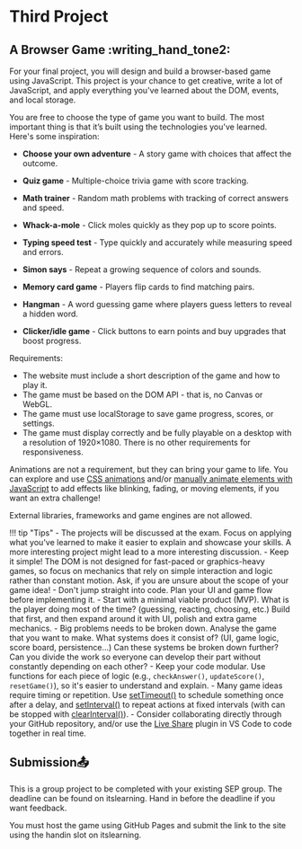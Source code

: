 # Third Project

## A Browser Game :writing_hand_tone2:

For your final project, you will design and build a browser-based game using JavaScript. This project is your chance to get creative, write a lot of JavaScript, and apply everything you've learned about the DOM, events, and local storage.

You are free to choose the type of game you want to build. The most important thing is that it’s built using the technologies you've learned. Here's some inspiration:

- __Choose your own adventure__ - A story game with choices that affect the outcome.

- __Quiz game__ - Multiple-choice trivia game with score tracking.

- __Math trainer__ - Random math problems with tracking of correct answers and speed.

- __Whack-a-mole__ - Click moles quickly as they pop up to score points.

- __Typing speed test__ - Type quickly and accurately while measuring speed and errors.

- __Simon says__ - Repeat a growing sequence of colors and sounds.

- __Memory card game__ - Players flip cards to find matching pairs.

- __Hangman__ - A word guessing game where players guess letters to reveal a hidden word.

- __Clicker/idle game__ - Click buttons to earn points and buy upgrades that boost progress.

Requirements:

- The website must include a short description of the game and how to play it.
- The game must be based on the DOM API - that is, no Canvas or WebGL.
- The game must use localStorage to save game progress, scores, or settings.
- The game must display correctly and be fully playable on a desktop with a resolution of 1920×1080. There is no other requirements for responsiveness.
    
Animations are not a requirement, but they can bring your game to life. You can explore and use [CSS animations](https://www.w3schools.com/css/css3_animations.asp) and/or [manually animate elements with JavaScript](https://www.w3schools.com/js/js_htmldom_animate.asp) to add effects like blinking, fading, or moving elements, if you want an extra challenge!

External libraries, frameworks and game engines are not allowed.

!!! tip "Tips"
    - The projects will be discussed at the exam. Focus on applying what you've learned to make it easier to explain and showcase your skills. A more interesting project might lead to a more interesting discussion.
    - Keep it simple! The DOM is not designed for fast-paced or graphics-heavy games, so focus on mechanics that rely on simple interaction and logic rather than constant motion. Ask, if you are unsure about the scope of your game idea!
    - Don't jump straight into code. Plan your UI and game flow before implementing it.
    - Start with a minimal viable product (MVP). What is the player doing most of the time? (guessing, reacting, choosing, etc.) Build that first, and then expand around it with UI, polish and extra game mechanics.
    - Big problems needs to be broken down. Analyse the game that you want to make. What systems does it consist of? (UI, game logic, score board, persistence...) Can these systems be broken down further? Can you divide the work so everyone can develop their part without constantly depending on each other?
    - Keep your code modular. Use functions for each piece of logic (e.g., `checkAnswer()`, `updateScore()`, `resetGame()`), so it's easier to understand and explain.
    - Many game ideas require timing or repetition. Use [setTimeout()](https://developer.mozilla.org/en-US/docs/Web/API/Window/setTimeout) to schedule something once after a delay, and [setInterval()](https://developer.mozilla.org/en-US/docs/Web/API/Window/setInterval) to repeat actions at fixed intervals (with can be stopped with [clearInterval()](https://developer.mozilla.org/en-US/docs/Web/API/Window/clearInterval)).
    - Consider collaborating directly through your GitHub repository, and/or use the [Live Share](https://visualstudio.microsoft.com/services/live-share/) plugin in VS Code to code together in real time.

## Submission📤

This is a group project to be completed with your existing SEP group. The deadline can be found on itslearning. Hand in before the deadline if you want feedback.

You must host the game using GitHub Pages and submit the link to the site using the handin slot on itslearning.
